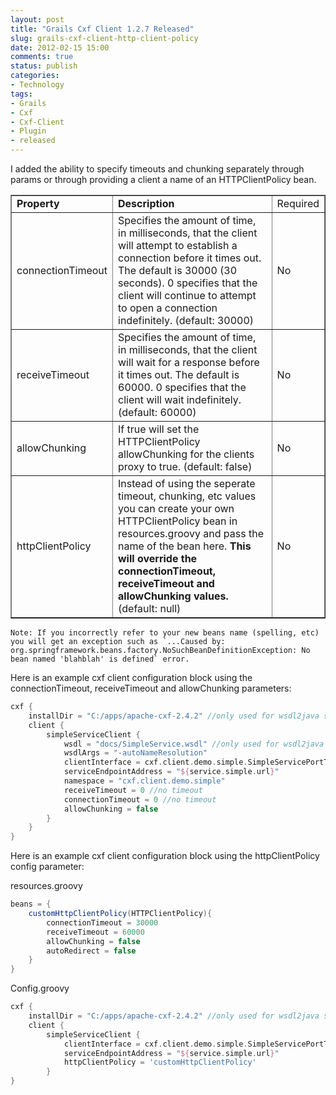 ```yaml
---
layout: post
title: "Grails Cxf Client 1.2.7 Released"
slug: grails-cxf-client-http-client-policy
date: 2012-02-15 15:00
comments: true
status: publish
categories: 
- Technology
tags: 
- Grails
- Cxf
- Cxf-Client
- Plugin
- released
---
```

I added the ability to specify timeouts and chunking separately through params or through providing a client a name of an HTTPClientPolicy bean.

<!-- more -->

<table border=1>
<tr><td><b>Property</b></td><td><b>Description</b></td><td>Required</b></td></tr>
<tr><td>connectionTimeout</td><td>Specifies the amount of time, in milliseconds, that the client will attempt to establish a connection before it times out. The default is 30000 (30 seconds). 0 specifies that the client will continue to attempt to open a connection indefinitely. (default: 30000)</td><td>No</td></tr>
<tr><td>receiveTimeout</td><td>Specifies the amount of time, in milliseconds, that the client will wait for a response before it times out. The default is 60000. 0 specifies that the client will wait indefinitely. (default: 60000)</td><td>No</td></tr>
<tr><td>allowChunking</td><td>If true will set the HTTPClientPolicy allowChunking for the clients proxy to true. (default: false)</td><td>No</td></tr>
<tr><td>httpClientPolicy</td><td>Instead of using the seperate timeout, chunking, etc values you can create your own HTTPClientPolicy bean in resources.groovy and pass the name of the bean here. <B>This will override the connectionTimeout, receiveTimeout and allowChunking values.</b> (default: null)</td><td>No</td></tr>
</table>

    Note: If you incorrectly refer to your new beans name (spelling, etc) you will get an exception such as `...Caused by: org.springframework.beans.factory.NoSuchBeanDefinitionException: No bean named 'blahblah' is defined` error.

Here is an example cxf client configuration block using the connectionTimeout, receiveTimeout and allowChunking parameters:

``` groovy
cxf {
    installDir = "C:/apps/apache-cxf-2.4.2" //only used for wsdl2java script target
    client {
        simpleServiceClient {
            wsdl = "docs/SimpleService.wsdl" //only used for wsdl2java script target
            wsdlArgs = "-autoNameResolution"
            clientInterface = cxf.client.demo.simple.SimpleServicePortType
            serviceEndpointAddress = "${service.simple.url}"
            namespace = "cxf.client.demo.simple"
            receiveTimeout = 0 //no timeout
            connectionTimeout = 0 //no timeout
            allowChunking = false
        }
    }
}
```

Here is an example cxf client configuration block using the httpClientPolicy config parameter:

resources.groovy

``` groovy
beans = {
    customHttpClientPolicy(HTTPClientPolicy){
        connectionTimeout = 30000
        receiveTimeout = 60000
        allowChunking = false
        autoRedirect = false
    }
}
```

Config.groovy

``` groovy
cxf {
    installDir = "C:/apps/apache-cxf-2.4.2" //only used for wsdl2java script target
    client {
        simpleServiceClient {
            clientInterface = cxf.client.demo.simple.SimpleServicePortType
            serviceEndpointAddress = "${service.simple.url}"
            httpClientPolicy = 'customHttpClientPolicy'
        }
}
```
